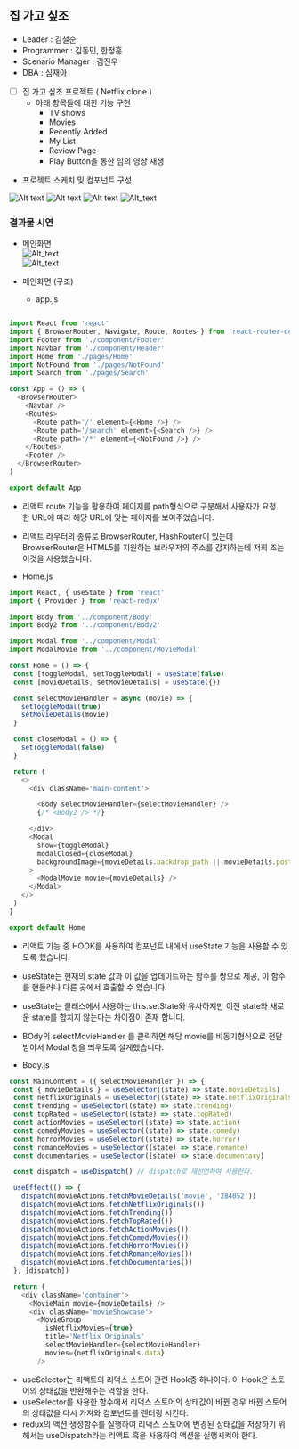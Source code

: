 ## 집 가고 싶조

- Leader : 김철순
- Programmer : 김동민, 한정훈 
- Scenario Manager : 김진우
- DBA : 심재아

- [ ] 집 가고 싶조 프로젝트 ( Netflix clone )
    - 아래 항목들에 대한 기능 구현
        - TV shows
        - Movies
        - Recently Added
        - My List
        - Review Page
        - Play Button을 통한 임의 영상 재생

- 프로젝트 스케치 및 컴포넌트 구성

![Alt text](/image/홈_상단.png)
![Alt text](/image/홈_중단.png)
![Alt text](/image/홈_하단.png)
![Alt_text](/image/홈_상세정보.png)


### 결과물 시연
 - 메인화면   
 ![Alt_text](/image/메인1.png)   
 ![Alt_text](/image/메인2.png)

 - 메인화면 (구조)
    - app.js
```javascript

import React from 'react'
import { BrowserRouter, Navigate, Route, Routes } from 'react-router-dom'
import Footer from './component/Footer'
import Navbar from './component/Header'
import Home from './pages/Home'
import NotFound from './pages/NotFound'
import Search from './pages/Search'

const App = () => (
  <BrowserRouter>
    <Navbar />
    <Routes>
      <Route path='/' element={<Home />} />
      <Route path='/search' element={<Search />} />
      <Route path='/*' element={<NotFound />} />
    </Routes>
    <Footer />
  </BrowserRouter>
)

export default App
```
 - 리액트 route 기능을 활용하여 페이지를 path형식으로 구분해서 사용자가 요청한 URL에 따라 해당 URL에 맞는 페이지를 보여주었습니다.
 - 리액트 라우터의 종류로 BrowserRouter, HashRouter이 있는데 BrowserRouter은 HTML5를 지원하는 브라우저의 주소를 감지하는데 저희 조는 이것을 사용했습니다.

 - Home.js

 ```javascript
import React, { useState } from 'react'
import { Provider } from 'react-redux'

import Body from '../component/Body'
import Body2 from '../component/Body2'

import Modal from '../component/Modal'
import ModalMovie from '../component/MovieModal'

const Home = () => {
  const [toggleModal, setToggleModal] = useState(false)
  const [movieDetails, setMovieDetails] = useState({})

  const selectMovieHandler = async (movie) => {
    setToggleModal(true)
    setMovieDetails(movie)
  }

  const closeModal = () => {
    setToggleModal(false)
  }

  return (
    <>
      <div className='main-content'>

        <Body selectMovieHandler={selectMovieHandler} />
        {/* <Body2 /> */}

      </div>
      <Modal
        show={toggleModal}
        modalClosed={closeModal}
        backgroundImage={movieDetails.backdrop_path || movieDetails.poster_path}
      >
        <ModalMovie movie={movieDetails} />
      </Modal>
    </>
  )
}

export default Home

 ```

 - 리액트 기능 중 HOOK를 사용하여 컴포넌트 내에서 useState 기능을 사용할 수 있도록 했습니다.
 - useState는 현재의 state 값과 이 값을 업데이트하는 함수를 쌍으로 제공, 이 함수를 핸들러나 다른 곳에서 호출할 수 있습니다.
 - useState는 클래스에서 사용하는 this.setState와 유사하지만 이전 state와 새로운 state를 합치지 않는다는 차이점이 존재 합니다.
 - BOdy의 selectMovieHandler 를 클릭하면 해당 movie를 비동기형식으로 전달받아서 Modal 창을 띄우도록 설계했습니다.

 - Body.js

 ``` javascript
 const MainContent = ({ selectMovieHandler }) => {
  const { movieDetails } = useSelector((state) => state.movieDetails)
  const netflixOriginals = useSelector((state) => state.netflixOriginals)
  const trending = useSelector((state) => state.trending)
  const topRated = useSelector((state) => state.topRated)
  const actionMovies = useSelector((state) => state.action)
  const comedyMovies = useSelector((state) => state.comedy)
  const horrorMovies = useSelector((state) => state.horror)
  const romanceMovies = useSelector((state) => state.romance)
  const documentaries = useSelector((state) => state.documentary)

  const dispatch = useDispatch() // dispatch로 재선언하여 사용한다.

  useEffect(() => {
    dispatch(movieActions.fetchMovieDetails('movie', '284052')) 
    dispatch(movieActions.fetchNetflixOriginals())
    dispatch(movieActions.fetchTrending())
    dispatch(movieActions.fetchTopRated())
    dispatch(movieActions.fetchActionMovies())
    dispatch(movieActions.fetchComedyMovies())
    dispatch(movieActions.fetchHorrorMovies())
    dispatch(movieActions.fetchRomanceMovies())
    dispatch(movieActions.fetchDocumentaries())
  }, [dispatch])

  return (
    <div className='container'>
      <MovieMain movie={movieDetails} />
      <div className='movieShowcase'>
        <MovieGroup
          isNetflixMovies={true}
          title='Netflix Originals'
          selectMovieHandler={selectMovieHandler}
          movies={netflixOriginals.data}
        />
```
 - useSelector는 리액트의 리덕스 스토어 관련 Hook중 하나이다. 이 Hook은 스토어의 상태값을 반환해주는 역할을 한다.
 - useSelector를 사용한 함수에서 리덕스 스토어의 상태값이 바뀐 경우 바뀐 스토어의 상태값을 다시 가져와 컴포넌트를 렌더링 시킨다.
 - redux의 액션 생성함수를 실행하여 리덕스 스토어에 변경된 상태값을 저장하기 위해서는 useDispatch라는 리액트 훅을 사용하여 액션을 실행시켜야 한다.